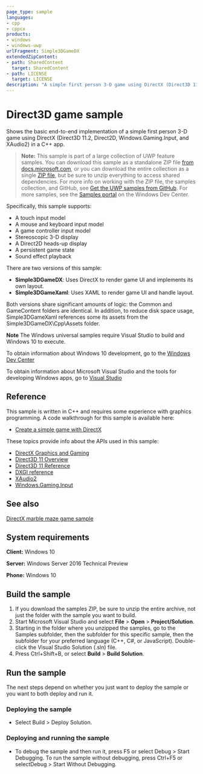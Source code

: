 ```yaml
---
page_type: sample
languages:
- cpp
- cppcx
products:
- windows
- windows-uwp
urlFragment: Simple3DGameDX
extendedZipContent:
- path: SharedContent
  target: SharedContent
- path: LICENSE
  target: LICENSE
description: "A simple first person 3-D game using DirectX (Direct3D 11.2, Direct2D, Windows.Gaming.Input, and XAudio2) in a C++ app."
---
```


<!---
  category: Gaming
  samplefwlink: http://go.microsoft.com/fwlink/p/?LinkId=620598
--->

# Direct3D game sample

Shows the basic end-to-end implementation of a simple first person 3-D game using DirectX (Direct3D 11.2, Direct2D, Windows.Gaming.Input, and XAudio2) in a C++ app.

> **Note:** This sample is part of a large collection of UWP feature samples. 
> You can download this sample as a standalone ZIP file
> [from docs.microsoft.com](https://docs.microsoft.com/samples/microsoft/windows-universal-samples/simple3dgamedx/),
> or you can download the entire collection as a single
> [ZIP file](https://github.com/Microsoft/Windows-universal-samples/archive/master.zip), but be 
> sure to unzip everything to access shared dependencies. For more info on working with the ZIP file, 
> the samples collection, and GitHub, see [Get the UWP samples from GitHub](https://aka.ms/ovu2uq). 
> For more samples, see the [Samples portal](https://aka.ms/winsamples) on the Windows Dev Center. 

Specifically, this sample supports:

- A touch input model
- A mouse and keyboard input model
- A game controller input model
- Stereoscopic 3-D display
- A Direct2D heads-up display
- A persistent game state
- Sound effect playback

There are two versions of this sample:

- **Simple3DGameDX**: Uses DirectX to render game UI and implements its own layout.
- **Simple3DGameXaml**: Uses XAML to render game UI and handle layout.

Both versions share significant amounts of logic: the Common and GameContent folders are identical. In addition, to reduce disk space usage, Simple3DGameXaml references some its assets from the Simple3DGameDX\Cpp\Assets folder.

**Note** The Windows universal samples require Visual Studio to build and Windows 10 to execute.
 
To obtain information about Windows 10 development, go to the [Windows Dev Center](http://go.microsoft.com/fwlink/?LinkID=532421)

To obtain information about Microsoft Visual Studio and the tools for developing Windows apps, go to [Visual Studio](http://go.microsoft.com/fwlink/?LinkID=532422)

## Reference

This sample is written in C++ and requires some experience with graphics programming. A code walkthrough for this sample is available here:

- [Create a simple game with DirectX](https://docs.microsoft.com/windows/uwp/gaming/tutorial--create-your-first-uwp-directx-game)

These topics provide info about the APIs used in this sample:

- [DirectX Graphics and Gaming](http://msdn.microsoft.com/library/windows/apps/ee663274)
- [Direct3D 11 Overview](http://msdn.microsoft.com/library/windows/apps/ff476345)
- [Direct3D 11 Reference](http://msdn.microsoft.com/library/windows/apps/ff476147)
- [DXGI reference](http://msdn.microsoft.com/library/windows/apps/bb205169)
- [XAudio2](http://msdn.microsoft.com/library/windows/apps/hh405049)
- [Windows.Gaming.Input](https://msdn.microsoft.com/library/windows/apps/windows.gaming.input.aspx)

## See also

[DirectX marble maze game sample](https://github.com/Microsoft/Windows-appsample-marble-maze)  

## System requirements

**Client:** Windows 10

**Server:** Windows Server 2016 Technical Preview

**Phone:** Windows 10

## Build the sample

1. If you download the samples ZIP, be sure to unzip the entire archive, not just the folder with the sample you want to build. 
2. Start Microsoft Visual Studio and select **File** \> **Open** \> **Project/Solution**.
3. Starting in the folder where you unzipped the samples, go to the Samples subfolder, then the subfolder for this specific sample, then the subfolder for your preferred language (C++, C#, or JavaScript). Double-click the Visual Studio Solution (.sln) file.
4. Press Ctrl+Shift+B, or select **Build** \> **Build Solution**.

## Run the sample

The next steps depend on whether you just want to deploy the sample or you want to both deploy and run it.

### Deploying the sample

- Select Build > Deploy Solution. 

### Deploying and running the sample

- To debug the sample and then run it, press F5 or select Debug >  Start Debugging. To run the sample without debugging, press Ctrl+F5 or selectDebug > Start Without Debugging. 
